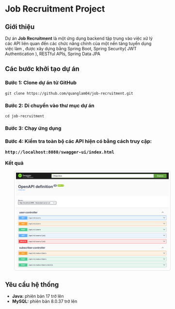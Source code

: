 <!DOCTYPE html>
<html lang="en">
<head>
    <meta charset="UTF-8">
    <meta name="viewport" content="width=device-width, initial-scale=1.0">
   
</head>
<body>
    <h1>Job Recruitment Project</h1>
<div class="section">
        <h2>Giới thiệu</h2>
        <p>Dự án <strong>Job Recruitment</strong> là một ứng dụng backend tập trung vào việc xử lý các API liên quan đến các chức năng chính của một nền tảng tuyển dụng việc làm  , được xây dựng bằng Spring Boot, Spring Security( JWT Authentication ), RESTful APIs, Spring Data JPA </p>
    </div>
    <div class="section">
        <h2>Các bước khởi tạo dự án</h2>
        <h3>Bước 1: Clone dự án từ GitHub</h3>
        <pre><code>git clone https://github.com/quanglam04/job-recruitment.git</code></pre>
        <h3>Bước 2: Di chuyển vào thư mục dự án</h3>
        <pre><code>cd job-recruitment</code></pre>
        <h3>Bước 3: Chạy ứng dụng </h3>
        <h3> Bước 4: Kiểm tra toàn bộ các API hiện có bằng cách truy cập:
        <pre><code>http://localhost:8080/swagger-ui/index.html</code></pre>
      <p>Kết quả</p>
       <img src="https://github.com/quanglam04/job-recruitment/blob/master/Demo.png" alt="Ảnh Demo " style="max-width:100%; height:auto; border:1px solid #ddd; border-radius:5px; padding:5px;margin-left:30px">
    </div>
    <div class="section">
        <h2>Yêu cầu hệ thống</h2>
        <ul>
            <li><strong>Java:</strong> phiên bản 17 trở lên</li>
            <li><strong>MySQL:</strong> phiên bản 8.0.37 trở lên</li>
        </ul>
    </div>
</body>
</html>
